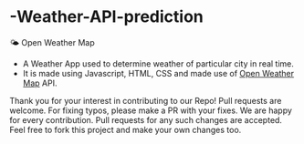 # -Weather-API-prediction
🌤 Open Weather Map
* A Weather App used to determine weather of particular city in real time.
* It is made using Javascript, HTML, CSS and made use of [Open Weather Map](https://openweathermap.org/api) API.


Thank you for your interest in contributing to our Repo! Pull requests are welcome. For fixing typos, please make a PR with your fixes. We are happy for every contribution. Pull requests for any such changes are accepted. Feel free to fork this project and make your own changes too.
